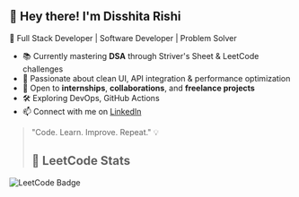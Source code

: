 ## 👋 Hey there! I'm Disshita Rishi

🚀 Full Stack Developer | Software Developer | Problem Solver  

- 📚 Currently mastering **DSA** through Striver's Sheet & LeetCode challenges
- 🎯 Passionate about clean UI, API integration & performance optimization
- 🤝 Open to **internships**, **collaborations**, and **freelance projects**
- 🛠️ Exploring DevOps, GitHub Actions
- 📫 Connect with me on [LinkedIn](https://linkedin.com/in/disshitarishi/)

> "Code. Learn. Improve. Repeat." 💡
>
> ## 🧠 LeetCode Stats

![LeetCode Badge](https://leetcard.rapyz.dev/disshitaaaa)

